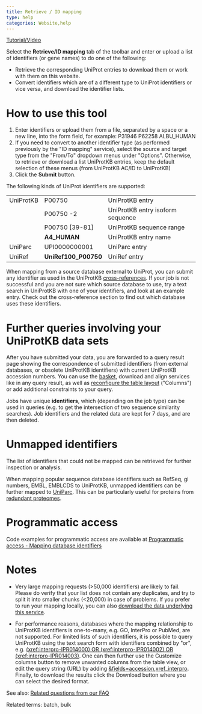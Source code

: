 ```yaml
---
title: Retrieve / ID mapping
type: help
categories: Website,help
---
```


[Tutorial/Video](https://www.youtube.com/watch?v=kLdgjqWoMZc)

Select the **Retrieve/ID mapping** tab of the toolbar and enter or upload a list of identifiers (or gene names) to do one of the following:

- Retrieve the corresponding UniProt entries to download them or work with them on this website.
- Convert identifiers which are of a different type to UniProt identifiers or vice versa, and download the identifier lists.

# How to use this tool

1.  Enter identifiers or upload them from a file, separated by a space or a new line, into the form field, for example: P31946 P62258 ALBU_HUMAN
2.  If you need to convert to another identifier type (as performed previously by the "ID mapping" service), select the source and target type from the "From/To" dropdown menus under "Options". Otherwise, to retrieve or download a list UniProtKB entries, keep the default selection of these menus (from UniProtKB AC/ID to UniProtKB)
3.  Click the **Submit** button.

The following kinds of UniProt identifiers are supported:

|           |                      |                                  |
| :-------- | :------------------- | :------------------------------- |
| UniProtKB | P00750               | UniProtKB entry                  |
|           | P00750 -2            | UniProtKB entry isoform sequence |
|           | P00750 \[39-81\]     | UniProtKB sequence range         |
|           | **A4_HUMAN**         | UniProtKB entry name             |
| UniParc   | UPI0000000001        | UniParc entry                    |
| UniRef    | **UniRef100_P00750** | UniRef entry                     |

When mapping from a source database external to UniProt, you can submit any identifier as used in the UniProtKB [cross-references](https://www.uniprot.org/help/cross_references_section). If your job is not successful and you are not sure which source database to use, try a text search in UniProtKB with one of your identifiers, and look at an example entry. Check out the cross-reference section to find out which database uses these identifiers.

# Further queries involving your UniProtKB data sets

After you have submitted your data, you are forwarded to a query result page showing the correspondence of submitted identifiers (from external databases, or obsolete UniProtKB identifiers) with current UniProtKB accession numbers. You can use the [basket](https://www.uniprot.org/help/basket), download and align services like in any query result, as well as [reconfigure the table layout](https://www.uniprot.org/help/customize) ("Columns") or add additional constraints to your query.

Jobs have unique **identifiers**, which (depending on the job type) can be used in queries (e.g. to get the intersection of two sequence similarity searches). Job identifiers and the related data are kept for 7 days, and are then deleted.

# Unmapped identifiers

The list of identifiers that could not be mapped can be retrieved for further inspection or analysis.

When mapping popular sequence database identifiers such as RefSeq, gi numbers, EMBL, EMBLCDS to UniProtKB, unmapped identifiers can be further mapped to [UniParc](https://www.uniprot.org/help/uniparc). This can be particularly useful for proteins from [redundant proteomes](https://www.uniprot.org/help/proteome_redundancy).

# Programmatic access

Code examples for programmatic access are available at [Programmatic access - Mapping database identifiers](https://www.uniprot.org/help/id_mapping)

# Notes

- Very large mapping requests (&gt;50,000 identifiers) are likely to fail. Please do verify that your list does not contain any duplicates, and try to split it into smaller chunks (&lt;20,000) in case of problems. If you prefer to run your mapping locally, you can also [download the data underlying this service](https://ftp.uniprot.org/pub/databases/uniprot/current_release/knowledgebase/idmapping/).

- For performance reasons, databases where the mapping relationship to UniProtKB identifiers is one-to-many, e.g. GO, InterPro or PubMed, are not supported. For limited lists of such identifiers, it is possible to query UniProtKB using the text search form with identifiers combined by "or", e.g. [(xref:interpro-IPR014000) OR (xref:interpro-IPR014002) OR (xref:interpro-IPR014003)](https://www.uniprot.org/uniprotkb?query=%28xref%3Ainterpro-IPR014000%29+OR+%28xref%3Ainterpro-IPR014002%29+OR+%28xref%3Ainterpro-IPR014003%29&fields=accession%2Cxref_interpro&view=table). One can then further use the Customize columns button to remove unwanted columns from the table view, or edit the query string (URL) by adding [&fields=accession,xref_interpro](https://www.uniprot.org/uniprotkb?query=%28xref%3Ainterpro-IPR014000%29+OR+%28xref%3Ainterpro-IPR014002%29+OR+%28xref%3Ainterpro-IPR014003%29&fields=accession%2Cxref_interpro&view=table). Finally, to download the results click the Download button where you can select the desired format.

See also: [Related questions from our FAQ](https://www.uniprot.org/help?query=%28batch%20OR%20%22id%20mapping%22%20OR%20%22upload%20lists%22%29)

Related terms: batch, bulk
